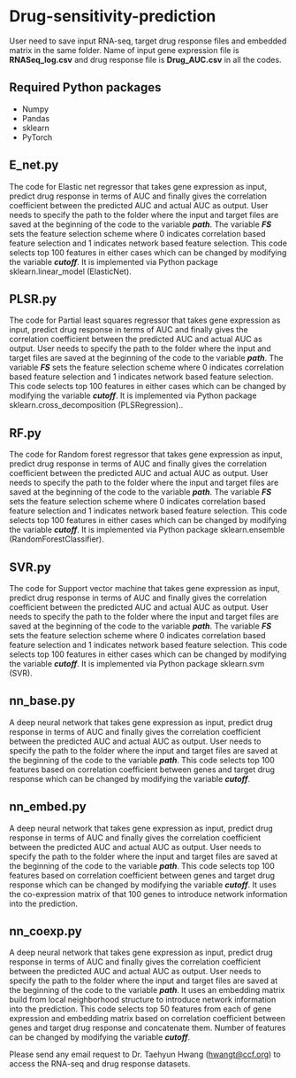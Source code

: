# Drug-sensitivity-prediction
User need to save input RNA-seq, target drug response files and embedded matrix in the same folder. Name of input gene expression file is **RNASeq_log.csv** and drug response file is **Drug_AUC.csv** in all the codes. 

## Required Python packages
- Numpy
- Pandas
- sklearn
- PyTorch

## **E_net.py** 

The code for Elastic net regressor that takes gene expression as input, predict drug response in terms of AUC and finally gives the correlation coefficient between the predicted AUC and actual AUC as output. User needs to specify the path to the folder where the input and target files are saved at the beginning of the code to the variable **_path_**. The variable **_FS_** sets the feature selection scheme where 0 indicates correlation based feature selection and 1 indicates network based feature selection. This code selects top 100 features in either cases which can be changed by modifying the variable **_cutoff_**. It is implemented via Python package
sklearn.linear_model (ElasticNet). 

## **PLSR.py** 

The code for Partial least squares regressor that takes gene expression as input, predict drug response in terms of AUC and finally gives the correlation coefficient between the predicted AUC and actual AUC as output. User needs to specify the path to the folder where the input and target files are saved at the beginning of the code to the variable **_path_**. The variable **_FS_** sets the feature selection scheme where 0 indicates correlation based feature selection and 1 indicates network based feature selection. This code selects top 100 features in either cases which can be changed by modifying the variable **_cutoff_**. It is implemented via Python package sklearn.cross_decomposition (PLSRegression).. 

## **RF.py** 

The code for Random forest regressor that takes gene expression as input, predict drug response in terms of AUC and finally gives the correlation coefficient between the predicted AUC and actual AUC as output. User needs to specify the path to the folder where the input and target files are saved at the beginning of the code to the variable **_path_**. The variable **_FS_** sets the feature selection scheme where 0 indicates correlation based feature selection and 1 indicates network based feature selection. This code selects top 100 features in either cases which can be changed by modifying the variable **_cutoff_**. It is implemented via Python package
sklearn.ensemble (RandomForestClassifier).

## **SVR.py** 
The code for Support vector machine that takes gene expression as input, predict drug response in terms of AUC and finally gives the correlation coefficient between the predicted AUC and actual AUC as output. User needs to specify the path to the folder where the input and target files are saved at the beginning of the code to the variable **_path_**. The variable **_FS_** sets the feature selection scheme where 0 indicates correlation based feature selection and 1 indicates network based feature selection. This code selects top 100 features in either cases which can be changed by modifying the variable **_cutoff_**. It is implemented via Python package
sklearn.svm (SVR).

## **nn_base.py**
A deep neural network that takes gene expression as input, predict drug response in terms of AUC and finally gives the correlation coefficient between the predicted AUC and actual AUC as output. User needs to specify the path to the folder where the input and target files are saved at the beginning of the code to the variable **_path_**. This code selects top 100 features based on correlation coefficient between genes and target drug response which can be changed by modifying the variable **_cutoff_**.

## **nn_embed.py**
A deep neural network that takes gene expression as input, predict drug response in terms of AUC and finally gives the correlation coefficient between the predicted AUC and actual AUC as output. User needs to specify the path to the folder where the input and target files are saved at the beginning of the code to the variable **_path_**. This code selects top 100 features based on correlation coefficient between genes and target drug response which can be changed by modifying the variable **_cutoff_**. It uses the co-expression matrix of that 100 genes to introduce network information into the prediction.  

## **nn_coexp.py**
A deep neural network that takes gene expression as input, predict drug response in terms of AUC and finally gives the correlation coefficient between the predicted AUC and actual AUC as output. User needs to specify the path to the folder where the input and target files are saved at the beginning of the code to the variable **_path_**. It uses an embedding matrix build from local neighborhood structure to introduce network information into the prediction. This code selects top 50 features from each of gene expression and embedding matrix based on correlation coefficient between genes and target drug response and concatenate them. Number of features can be changed by modifying the variable **_cutoff_**. 

Please send any email request to Dr. Taehyun Hwang (hwangt@ccf.org) to access the RNA-seq and drug response datasets.
